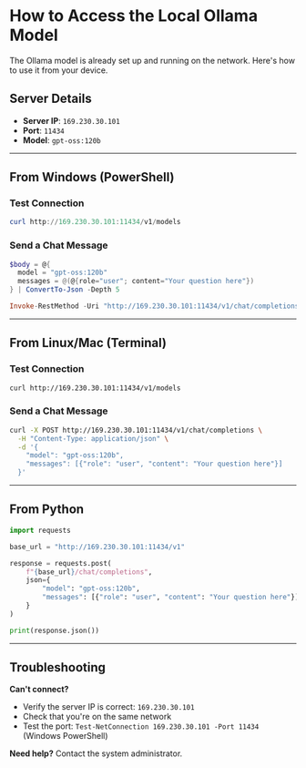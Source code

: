 # How to Access the Local Ollama Model

The Ollama model is already set up and running on the network. Here's how to use it from your device.

## Server Details

- **Server IP**: `169.230.30.101`
- **Port**: `11434`
- **Model**: `gpt-oss:120b`

---

## From Windows (PowerShell)

### Test Connection
```powershell
curl http://169.230.30.101:11434/v1/models
```

### Send a Chat Message
```powershell
$body = @{
  model = "gpt-oss:120b"
  messages = @(@{role="user"; content="Your question here"})
} | ConvertTo-Json -Depth 5

Invoke-RestMethod -Uri "http://169.230.30.101:11434/v1/chat/completions" -Method POST -ContentType "application/json" -Body $body
```

---

## From Linux/Mac (Terminal)

### Test Connection
```bash
curl http://169.230.30.101:11434/v1/models
```

### Send a Chat Message
```bash
curl -X POST http://169.230.30.101:11434/v1/chat/completions \
  -H "Content-Type: application/json" \
  -d '{
    "model": "gpt-oss:120b",
    "messages": [{"role": "user", "content": "Your question here"}]
  }'
```

---

## From Python

```python
import requests

base_url = "http://169.230.30.101:11434/v1"

response = requests.post(
    f"{base_url}/chat/completions",
    json={
        "model": "gpt-oss:120b",
        "messages": [{"role": "user", "content": "Your question here"}]
    }
)

print(response.json())
```

---

## Troubleshooting

**Can't connect?**
- Verify the server IP is correct: `169.230.30.101`
- Check that you're on the same network
- Test the port: `Test-NetConnection 169.230.30.101 -Port 11434` (Windows PowerShell)

**Need help?**
Contact the system administrator.

